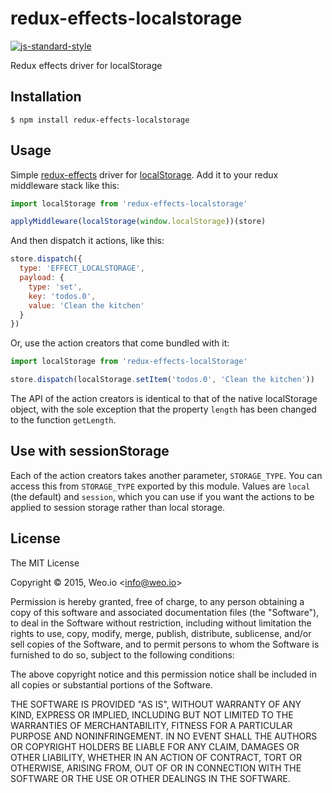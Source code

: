 
# redux-effects-localstorage

[![js-standard-style](https://img.shields.io/badge/code%20style-standard-brightgreen.svg?style=flat)](https://github.com/feross/standard)

Redux effects driver for localStorage

## Installation

    $ npm install redux-effects-localstorage

## Usage

Simple [redux-effects](https://github.com/redux-effects/redux-effects) driver for [localStorage](https://developer.mozilla.org/en-US/docs/Web/API/Window/localStorage).  Add it to your redux middleware stack like this:

```javascript
import localStorage from 'redux-effects-localstorage'

applyMiddleware(localStorage(window.localStorage))(store)
```

And then dispatch it actions, like this:

```javascript
store.dispatch({
  type: 'EFFECT_LOCALSTORAGE',
  payload: {
    type: 'set',
    key: 'todos.0',
    value: 'Clean the kitchen'
  }
})
```

Or, use the action creators that come bundled with it:

```javascript
import localStorage from 'redux-effects-localStorage'

store.dispatch(localStorage.setItem('todos.0', 'Clean the kitchen'))
```

The API of the action creators is identical to that of the native localStorage object, with the sole exception that the property `length` has been changed to the function `getLength`.

## Use with sessionStorage

Each of the action creators takes another parameter, `STORAGE_TYPE`. You can access this from `STORAGE_TYPE` exported by this module. Values are `local` (the default) and `session`, which you can use if you want the actions to be applied to session storage rather than local storage.

## License

The MIT License

Copyright &copy; 2015, Weo.io &lt;info@weo.io&gt;

Permission is hereby granted, free of charge, to any person obtaining a copy of this software and associated documentation files (the "Software"), to deal in the Software without restriction, including without limitation the rights to use, copy, modify, merge, publish, distribute, sublicense, and/or sell copies of the Software, and to permit persons to whom the Software is furnished to do so, subject to the following conditions:

The above copyright notice and this permission notice shall be included in all copies or substantial portions of the Software.

THE SOFTWARE IS PROVIDED "AS IS", WITHOUT WARRANTY OF ANY KIND, EXPRESS OR IMPLIED, INCLUDING BUT NOT LIMITED TO THE WARRANTIES OF MERCHANTABILITY, FITNESS FOR A PARTICULAR PURPOSE AND NONINFRINGEMENT. IN NO EVENT SHALL THE AUTHORS OR COPYRIGHT HOLDERS BE LIABLE FOR ANY CLAIM, DAMAGES OR OTHER LIABILITY, WHETHER IN AN ACTION OF CONTRACT, TORT OR OTHERWISE, ARISING FROM, OUT OF OR IN CONNECTION WITH THE SOFTWARE OR THE USE OR OTHER DEALINGS IN THE SOFTWARE.
